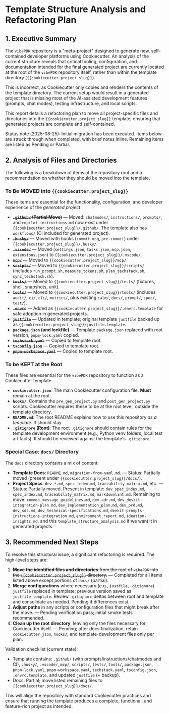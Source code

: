 # Template Structure Analysis and Refactoring Plan

## 1. Executive Summary

The `vibePDK` repository is a "meta-project" designed to generate new, self-contained developer platforms using Cookiecutter. An analysis of the current structure reveals that critical tooling, configuration, and documentation intended for the final generated project are currently located at the root of the `vibePDK` repository itself, rather than within the template directory (`{{cookiecutter.project_slug}}`).

This is incorrect, as Cookiecutter only copies and renders the contents of the template directory. The current setup would result in a generated project that is missing most of the AI-assisted development features (prompts, chat modes), testing infrastructure, and local scripts.

This report details a refactoring plan to move all project-specific files and directories into the `{{cookiecutter.project_slug}}` template, ensuring that generated projects are complete and self-contained.

Status note (2025-08-25): Initial migration has been executed. Items below are struck through when completed, with brief notes inline. Remaining items are listed as Pending or Partial.

## 2. Analysis of Files and Directories

The following is a breakdown of items at the repository root and a recommendation on whether they should be moved into the template.

### To Be MOVED into `{{cookiecutter.project_slug}}`

These items are essential for the functionality, configuration, and developer experience of the *generated project*.

*   ~~**`.github/` (Partial Move)**~~ — Moved: `chatmodes/`, `instructions/`, `prompts/`, and `copilot-instructions.md` now exist under `{{cookiecutter.project_slug}}/.github/`. The template also has `workflows/` (CI included for generated project).
*   ~~**`.husky/`**~~ — Moved with hooks (`commit-msg`, `pre-commit`) under `{{cookiecutter.project_slug}}/.husky/`.
*   ~~**`.vscode/`**~~ — Moved (`settings.json`, `tasks.json`, `mcp.json`, `extensions.json`) to `{{cookiecutter.project_slug}}/.vscode/`.
*   ~~**`mcp/`**~~ — Moved to `{{cookiecutter.project_slug}}/mcp/`.
*   ~~**`scripts/`**~~ — Moved to `{{cookiecutter.project_slug}}/scripts/` (includes `run_prompt.sh`, `measure_tokens.sh`, `plan_techstack.sh`, `sync_techstack.sh`).
*   ~~**`tests/`**~~ — Moved to `{{cookiecutter.project_slug}}/tests/` (fixtures, shell, snapshots, unit).
*   ~~**`tools/`**~~ — Moved to `{{cookiecutter.project_slug}}/tools/` (includes `audit/`, `ci/`, `cli/`, `metrics/`, plus existing `calm/`, `docs/`, `prompt/`, `spec/`, `test/`).
*   ~~**`.envrc`**~~ — Added as `{{cookiecutter.project_slug}}/.envrc.template` for safe adoption in generated projects.
*   ~~**`justfile`**~~ — Updated in template; original template `justfile` backed up as `{{cookiecutter.project_slug}}/justfile.template`.
*   ~~**`package.json` (and lockfile)**~~ — Template `package.json` replaced with root version; `pnpm-lock.yaml` copied.
*   ~~**`techstack.yaml`**~~ — Copied to template root.
*   ~~**`tsconfig.json`**~~ — Copied to template root.
*   ~~**`pnpm-workspace.yaml`**~~ — Copied to template root.

### To be KEPT at the Root

These files are essential for the `vibePDK` repository to function as a Cookiecutter template.

*   **`cookiecutter.json`**: The main Cookiecutter configuration file. **Must** remain at the root.
*   **`hooks/`**: Contains the `pre_gen_project.py` and `post_gen_project.py` scripts. Cookiecutter requires these to be at the root level, outside the template directory.
*   **`README.md`**: The root README explains how to use this repository *as a template*. It should stay.
*   **`.gitignore` (Root)**: The root `.gitignore` should contain rules for the template development environment (e.g., Python venv folders, local test artifacts). It should be reviewed against the template's `.gitignore`.

### Special Case: `docs/` Directory

The `docs` directory contains a mix of content:
*   **Template Docs**: `README.md`, `migration-from-yaml.md`. — Status: Partially moved (present under `{{cookiecutter.project_slug}}/docs/`).
*   **Project Specs**: `dev_*.md`, `spec_index.md`, `traceability_matrix.md`, etc. — Status: Partially moved. Present in template: `dev_spec_index.md`, `spec_index.md`, `traceability_matrix.md`, `markdownlint.md`. Remaining to move: `commit_message_guidelines.md`, `dev_adr.md`, `dev_devkit-integration-plan.md`, `dev_implementation_plan.md`, `dev_prd.md`, `dev_sds.md`, `dev_technical-specifications.md`, `devkit-prompts-instructions-integration.md`, `environment_report.md`, `ideation-insights.md`, and this `template_structure_analysis.md` if we want it in generated projects.

## 3. Recommended Next Steps

To resolve this structural issue, a significant refactoring is required. The high-level steps are:

1.  ~~**Move the identified files and directories** from the root of `vibePDK` into the `{{cookiecutter.project_slug}}` directory.~~ — Completed for all items listed above except portions of `docs/` (partial).
2.  ~~**Merge configurations** where necessary (e.g., `justfile`, `.gitignore`).~~ — `justfile` replaced in template; previous version saved as `justfile.template`. Review `.gitignore` deltas between root and template and consolidate as needed. Pending if differences exist.
3.  **Adjust paths** in any scripts or configuration files that might break after the move. — Pending verification pass; initial smoke tests recommended.
4.  **Clean up the root directory**, leaving only the files necessary for Cookiecutter itself. — Pending; after docs finalization, retain `cookiecutter.json`, `hooks/`, and template-development files only per plan.

Validation checklist (current state):
* Template contains: `.github/` (with prompts/instructions/chatmodes and CI), `.husky/`, `.vscode/`, `mcp/`, `scripts/`, `tests/`, `tools/`, `package.json`, `pnpm-lock.yaml`, `pnpm-workspace.yaml`, `techstack.yaml`, `tsconfig.json`, `.envrc.template`, and updated `justfile` (+ backup).
* Docs: Partial; move listed remaining files to `{{cookiecutter.project_slug}}/docs/`.

This will align the repository with standard Cookiecutter practices and ensure that running the template produces a complete, functional, and feature-rich project as intended.
